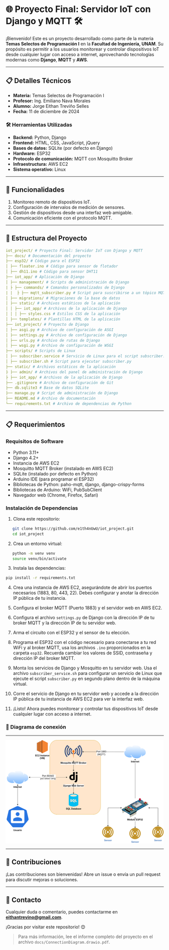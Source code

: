 # 🌐 Proyecto Final: Servidor IoT con Django y MQTT 🛠️

¡Bienvenido! Este es un proyecto desarrollado como parte de la materia **Temas Selectos de Programación I** en la **Facultad de Ingeniería, UNAM**. Su propósito es permitir a los usuarios monitorear y controlar dispositivos IoT desde cualquier lugar con acceso a internet, aprovechando tecnologías modernas como **Django**, **MQTT** y **AWS**.

---

## 📋 Detalles Técnicos

- **Materia:** Temas Selectos de Programación I
- **Profesor:** Ing. Emiliano Nava Morales
- **Alumno:** Jorge Eithan Treviño Selles
- **Fecha:** 11 de diciembre de 2024

### 🛠️ Herramientas Utilizadas

- **Backend:** Python, Django
- **Frontend:** HTML, CSS, JavaScript, jQuery
- **Bases de datos:** SQLite (por defecto en Django)
- **Hardware:** ESP32
- **Protocolo de comunicación:** MQTT con Mosquitto Broker
- **Infraestructura:** AWS EC2
- **Sistema operativo:** Linux

---

## 🚀 Funcionalidades

1. Monitoreo remoto de dispositivos IoT.
2. Configuración de intervalos de medición de sensores.
3. Gestión de dispositivos desde una interfaz web amigable.
4. Comunicación eficiente con el protocolo MQTT.

---

## 📂 Estructura del Proyecto

```yaml
iot_project/ # Proyecto Final: Servidor IoT con Django y MQTT
├── docs/ # Documentación del proyecto
├── esp32/ # Código para el ESP32
│ ├── floater.ino # Código para sensor de flotador
│ ├── dh11.ino # Código para sensor DHT11
├── iot_app/ # Aplicación de Django
│ ├── management/ # Scripts de administración de Django
| ├ ├── commands/ # Comandos personalizados de Django
| |  ├ ├── mqtt_subscriber.py # Script para suscribirse a un tópico MQTT
│ ├── migrations/ # Migraciones de la base de datos
│ ├── static/ # Archivos estáticos de la aplicación
│ │ ├── iot_app/ # Archivos de la aplicación de Django
│ │ │ ├── styles.css # Estilos CSS de la aplicación
│ ├── templates/ # Plantillas HTML de la aplicación
├── iot_project/ # Proyecto de Django
│ ├── asgi.py # Archivo de configuración de ASGI
│ ├── settings.py # Archivo de configuración de Django
│ ├── urls.py # Archivo de rutas de Django
│ ├── wsgi.py # Archivo de configuración de WSGI
├── scripts/ # Scripts de Linux
│ ├── subscriber.service # Servicio de Linux para el script subscriber.py
│ ├── subscriber.sh # Script para ejecutar subscriber.py
├── static/ # Archivos estáticos de la aplicación
├ ├── admin/ # Archivos del panel de administración de Django
├ ├── iot_app/ # Archivos de la aplicación de Django
├── .gitignore # Archivo de configuración de Git
├── db.sqlite3 # Base de datos SQLite
├── manage.py # Script de administración de Django
├── README.md # Archivo de documentación
└── requirements.txt # Archivo de dependencias de Python
```


---

## 📋 Requerimientos

### Requisitos de Software

- Python 3.11+
- Django 4.2+
- Instancia de AWS EC2
- Mosquitto MQTT Broker (instalado en AWS EC2)
- SQLite (instalado por defecto en Python)
- Arduino IDE (para programar el ESP32)
- Bibliotecas de Python: paho-mqtt, django, django-crispy-forms
- Bibliotecas de Arduino: WiFi, PubSubClient
- Navegador web (Chrome, Firefox, Safari)

### Instalación de Dependencias

1. Clona este repositorio:
```bash
   git clone https://github.com/e1th4nUwU/iot_project.git
   cd iot_project
```
2. Crea un entorno virtual:
```bash
   python -m venv venv
   source venv/bin/activate
```

3.  Instala las dependencias:
    
```bash
pip install -r requirements.txt
```
4. Crea una instancia de AWS EC2, asegurándote de abrir los puertos necesarios (1883, 80, 443, 22). Debes configurar y anotar la dirección IP pública de tu instancia.

5.  Configura el broker MQTT (Puerto 1883) y el servidor web en AWS EC2.

6. Configura el archivo `settings.py` de Django con la dirección IP de tu broker MQTT y la dirección IP de tu servidor web.

7. Arma el circuito con el ESP32 y el sensor de tu elección.

8. Programa el ESP32 con el código necesario para conectarse a tu red WiFi y al broker MQTT, usa los archivos `.ino` proporcionados en la carpeta `esp32`. Recuerda cambiar los valores de SSID, contraseña y dirección IP del broker MQTT.

9. Monta los servicios de Django y Mosquitto en tu servidor web. Usa el archivo `subscriber_service.sh` para configurar un servicio de Linux que ejecute el script `subscriber.py` en segundo plano dentro de la máquina virtual.

10. Corre el servicio de Django en tu servidor web y accede a la dirección IP pública de tu instancia de AWS EC2 para ver la interfaz web.

11. ¡Listo! Ahora puedes monitorear y controlar tus dispositivos IoT desde cualquier lugar con acceso a internet.


### 🌟 Diagrama de conexión
------------
![Diagrama de Conexión](docs/ConnectionDiagram.drawio.png)

---

🤝 Contribuciones
-----------------

¡Las contribuciones son bienvenidas! Abre un issue o envía un pull request para discutir mejoras o soluciones.

* * *

📧 Contacto
-----------

Cualquier duda o comentario, puedes contactarme en **eithantrevino@gmail.com**.

¡Gracias por visitar este repositorio! 😊


> Para más información, lee el informe completo del proyecto en el archivo `docs/ConnectionDiagram.drawio.pdf`.